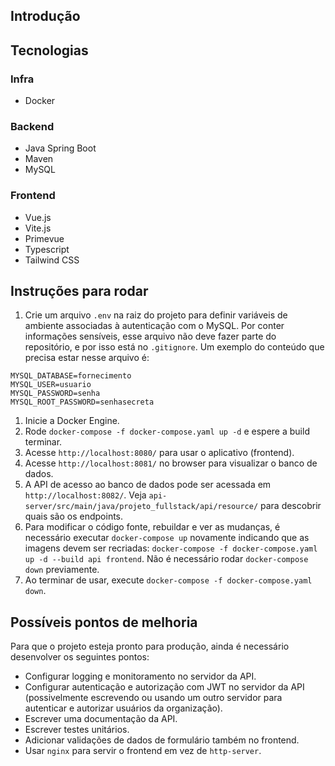 ## Introdução



## Tecnologias

### Infra
- Docker

### Backend
- Java Spring Boot
- Maven
- MySQL

### Frontend
- Vue.js
- Vite.js
- Primevue
- Typescript
- Tailwind CSS


## Instruções para rodar

1. Crie um arquivo `.env` na raiz do projeto para definir variáveis de ambiente associadas à autenticação com o MySQL. Por conter informações sensíveis, esse arquivo não deve fazer parte do repositório, e por isso está no `.gitignore`. Um exemplo do conteúdo que precisa estar nesse arquivo é:
```
MYSQL_DATABASE=fornecimento
MYSQL_USER=usuario
MYSQL_PASSWORD=senha
MYSQL_ROOT_PASSWORD=senhasecreta
```
1. Inicie a Docker Engine.
2. Rode `docker-compose -f docker-compose.yaml up -d` e espere a build terminar.
3. Acesse `http://localhost:8080/` para usar o aplicativo (frontend).
4. Acesse `http://localhost:8081/` no browser para visualizar o banco de dados.
5. A API de acesso ao banco de dados pode ser acessada em `http://localhost:8082/`. Veja `api-server/src/main/java/projeto_fullstack/api/resource/` para descobrir quais são os endpoints.
6. Para modificar o código fonte, rebuildar e ver as mudanças, é necessário executar `docker-compose up` novamente indicando que as imagens devem ser recriadas: `docker-compose -f docker-compose.yaml up -d --build api frontend`. Não é necessário rodar `docker-compose down` previamente.
7. Ao terminar de usar, execute `docker-compose -f docker-compose.yaml down`.

## Possíveis pontos de melhoria
Para que o projeto esteja pronto para produção, ainda é necessário desenvolver os seguintes pontos:
- Configurar logging e monitoramento no servidor da API.
- Configurar autenticação e autorização com JWT no servidor da API (possivelmente escrevendo ou usando um outro servidor para autenticar e autorizar usuários da organização).
- Escrever uma documentação da API.
- Escrever testes unitários.
- Adicionar validações de dados de formulário também no frontend.
- Usar `nginx` para servir o frontend em vez de `http-server`.
